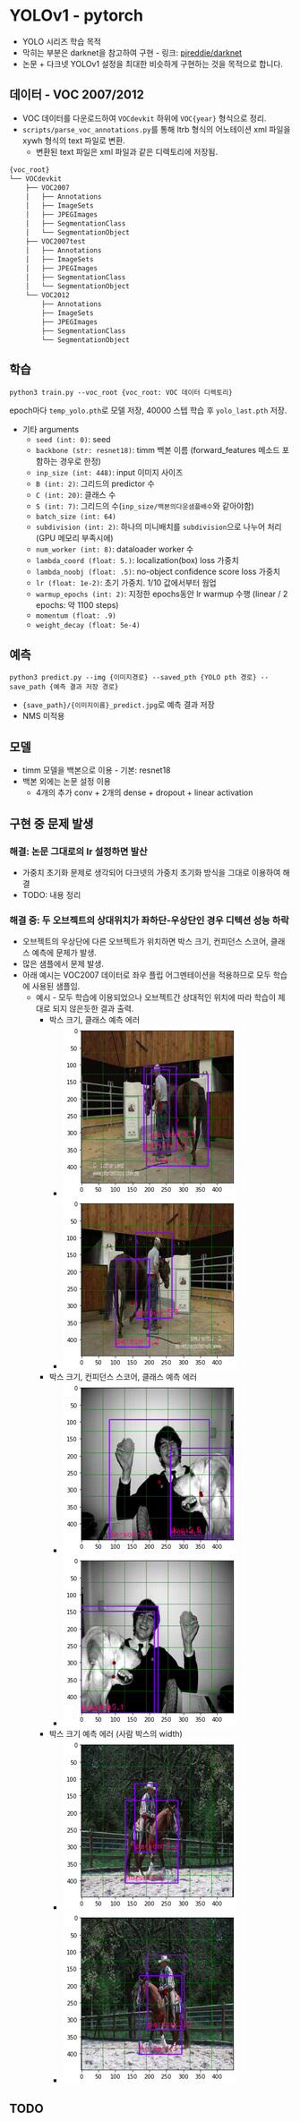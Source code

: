 # YOLOv1 - pytorch

* YOLO 시리즈 학습 목적
* 막히는 부분은 darknet을 참고하여 구현 - 링크: [pjreddie/darknet](https://github.com/pjreddie/darknet/tree/8c5364f58569eaeb5582a4915b36b24fc5570c76)
* 논문 + 다크넷 YOLOv1 설정을 최대한 비슷하게 구현하는 것을 목적으로 합니다.

## 데이터 - VOC 2007/2012

* VOC 데이터를 다운로드하여 `VOCdevkit` 하위에 `VOC{year}` 형식으로 정리.
* `scripts/parse_voc_annotations.py`를 통해 ltrb 형식의 어노테이션 xml 파일을 xywh 형식의 text 파일로 변환. 
  * 변환된 text 파일은 xml 파일과 같은 디렉토리에 저장됨.
```commandline
{voc_root}
└── VOCdevkit
    ├── VOC2007
    │   ├── Annotations
    │   ├── ImageSets
    │   ├── JPEGImages
    │   ├── SegmentationClass
    │   └── SegmentationObject
    ├── VOC2007test
    │   ├── Annotations
    │   ├── ImageSets
    │   ├── JPEGImages
    │   ├── SegmentationClass
    │   └── SegmentationObject
    └── VOC2012
        ├── Annotations
        ├── ImageSets
        ├── JPEGImages
        ├── SegmentationClass
        └── SegmentationObject
```

## 학습

```commandline
python3 train.py --voc_root {voc_root: VOC 데이터 디렉토리}
```

epoch마다 `temp_yolo.pth`로 모델 저장, 40000 스텝 학습 후 `yolo_last.pth` 저장.

* 기타 arguments
  * `seed (int: 0)`: seed
  * `backbone (str: resnet18)`: timm 백본 이름 (forward_features 메소드 포함하는 경우로 한정)
  * `inp_size (int: 448)`: input 이미지 사이즈
  * `B (int: 2)`: 그리드의 predictor 수
  * `C (int: 20)`: 클래스 수
  * `S (int: 7)`: 그리드의 수(`inp_size/백본의다운샘플배수`와 같아야함)
  * `batch_size (int: 64)`
  * `subdivision (int: 2)`: 하나의 미니배치를 `subdivision`으로 나누어 처리(GPU 메모리 부족시에)
  * `num_worker (int: 8)`: dataloader worker 수
  * `lambda_coord (float: 5.)`: localization(box) loss 가중치
  * `lambda_noobj (float: .5)`: no-object confidence score loss 가중치
  * `lr (float: 1e-2)`: 초기 가중치. 1/10 값에서부터 웜업
  * `warmup_epochs (int: 2)`: 지정한 epochs동안 lr warmup 수행 (linear / 2 epochs: 약 1100 steps)
  * `momentum (float: .9)`
  * `weight_decay (float: 5e-4)`

## 예측

```commandline
python3 predict.py --img {이미지경로} --saved_pth {YOLO pth 경로} --save_path {예측 결과 저장 경로}
```

* `{save_path}/{이미지이름}_predict.jpg`로 예측 결과 저장
* NMS 미적용


## 모델

* timm 모델을 백본으로 이용 - 기본: resnet18
* 백본 외에는 논문 설정 이용
  * 4개의 추가 conv + 2개의 dense + dropout + linear activation

## 구현 중 문제 발생

### 해결: 논문 그대로의 lr 설정하면 발산
* 가중치 초기화 문제로 생각되어 다크넷의 가중치 초기화 방식을 그대로 이용하여 해결
* TODO: 내용 정리

### 해결 중: 두 오브젝트의 상대위치가 좌하단-우상단인 경우 디텍션 성능 하락
* 오브젝트의 우상단에 다른 오브젝트가 위치하면 박스 크기, 컨피던스 스코어, 클래스 예측에 문제가 발생.
* 많은 샘플에서 문제 발생.
* 아래 예시는 VOC2007 데이터로 좌우 플립 어그멘테이션을 적용하므로 모두 학습에 사용된 샘플임.
  * 예시 - 모두 학습에 이용되었으나 오브젝트간 상대적인 위치에 따라 학습이 제대로 되지 않은듯한 결과 출력.
    * 박스 크기, 클래스 예측 에러
      * ![0](readme_data/000235.png)
      * ![0](readme_data/000235_error.png)
    * 박스 크기, 컨피던스 스코어, 클래스 예측 에러
      * ![1](readme_data/000278.png)
      * ![1](readme_data/000278_error.png)
    * 박스 크기 예측 에러 (사람 박스의 width)
      * ![2](readme_data/000524.png)
      * ![2](readme_data/000524_error.png)

## TODO